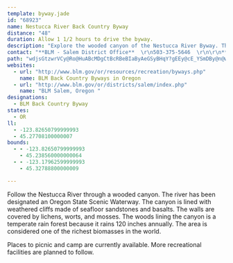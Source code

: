 ```yaml
---
template: byway.jade
id: "68923"
name: Nestucca River Back Country Byway
distance: "48"
duration: Allow 1 1/2 hours to drive the byway.
description: "Explore the wooded canyon of the Nestucca River Byway. The forest is a temperate rainforest and provides habitat for many different species. The canyon walls are made up of seafloor sandstones and basalts, which tell the story of when this whole area was"
contact: "**BLM - Salem District Office**  \r\n503-375-5646  \r\n\r\n**Tillamook Office**  \r\n503-815-1100  \r\n"
path: "wdjsGtzwrVCy@Ro@HuABcMDgCtBcRBeBIaByAeGSyBHqY?gEEy@cE_YSmDBy@n@wGXuBb@eAhAuAn@kCN{CIoDM{@k@{Bi@_Ai@k@e@_@cA_@gJsCs@k@[a@aAmB_AmG{Hgn@OsCFy@Ns@dEkJ`CwGrGuOrBqFfBuBx@yAhAaDd@yBz@{MNqCPaIF{D?_JGuAcAiLIsABmKCsCMmBK_As@mCa@_AgEgG_AiBSs@YiC?aIcF}XsDgR_@yCMoCHyBRyBjB{J`AgHPs@xAyCvAmDtAaIv@aK@eA?aBOcEBoFh@aDd@gA|@uAxDuChC{ClDmGZq@XmA`AwUZgFhBoP?sCOwCo@aBoBmC}BsEmBsCsB_B_Cu@_@Wo@_AwBuDyCyD_BsCq@gB_@}AQuBC_BRgHbCcNhDyHh@sBNmAn@_B`Hi@bE^vDJ|Cp@rGrB\\?p@YrBeBl@w@lC}An@Qh@@`@Vl@j@x@xAtA`EfArBd@d@bALd@AnCyB`AYhC@xB^^A^Ox@u@Xe@^eAh@gDl@aGtAsId@{Hr@eDxAgFNuALmF?w]Mw@}CsG{@iAyAeAc@g@mAeCuAqD}AmGa@uCsBuG]cBEyAJgBVmAZw@ROdEgBf@e@nBcDRs@?_A_@oDs@sDYeDCgBP{Cd@sCbDgL|AuI^yC@wDXmAb@g@nAy@bC_@r@gAXw@Fy@QcKHkDNsC^kBd@iAh@y@r@k@bI_C|@g@dA_AbA_@lDe@~@_@n@g@r@y@h@mANsABeA]wCk@_DIiAT_Cb@q@h@[j@KvA^vHhFjATf@EdAq@r@yATaBCq@uBqRMoABmBT{BlD{MbEoTf@cDHkA@_CE_BiAuNMuIWgA}AeEiBgE_AyC]{CEyFI}@yBoHe@sCcC}t@MkBBeCXoBn@yAxAyApEyC`Ag@fBe@bCSj@SpAuAhA}At@i@|EoArAShACrDJbACx@Oh@_@f@s@fB}ElA}DTiA^iFj@eCf@a@|F_DXc@TcA\\_HTmAtBmHVgBn@sHX_BZu@Xc@j@SpCWdAVlA_@rCW?c@OiAb@oDn@mRxAcM@{@Ee@Y_@sEeAiCeBo@_BiAuAwBkAyBk@iBo@aJyBcEWqDPsEe@iB?{F`@yE|@}I`CmC^yADiAE}Ba@sHcCwFsDs@s@gEcIu@cAYOcBk@}ReEq@[c@y@U_AD_DImBiA{Hi@yBu@s@i@eA_@wBc@uA_@s@i@i@mF{@i@S{@eAy@yCCgCDy@b@gB|AeDT_ANgBI_BiByCsAgA_BY_BFsBKcCi@}@k@u@eAmAkCoBoHy@yF_@uGIgFR_GZoENuHEqBSqAo@iBoDyEwAmAcAWk@F}DhBcEfFyAx@cAN_@M_@YSg@e@uH?eDPy@Xk@v@{@^y@?kDc@uC_AeDyAyC}@aCUgFi@qDMa@eBqDSiAE_AB_D_@sFkFsIc@sAKsB?uDr@kKIoA^mFCq@OSi@MyBL_BY_EEYe@mCaByAsA_@k@OsA?mBDsBr@aKi@yEGgCL_Bd@yAfAwAnBiATc@Hi@E_ASeAoBgGIi@BsAZoCHgAEk@i@wCOuADaDReCh@qBzCaFl@gBJsAGgLYsGc@_F?aAKs@cAyCIy@OiGe@sESiAYo@gCeEQg@Eg@F_@Xe@zGeHZeA\\uDEy@MWe@g@qD_B}CuGkDmCOYO_Cj@_L[wGOW]Sc@@cE~A}Hj@sBGsAe@UYMk@OmGiAaJsB_Ia@{BGs@EkEQgA]m@_@]e@Mg@?a@\\Mf@ArCSzBi@vA[Xy@Jm@YeCmGm@k@oAg@YWIg@CsAb@yAdHmH^_ATsA?cAi@qJO_@c@c@_@MeKJ_@L[XiDdHi@n@}AbA}@RaAAsAw@sByBcAmD[m@c@Ye@EcCd@i@Eg@e@GYDk@dAiEDyAKW}BmC[w@c@cBk@sEM]UYYGcGtBs@~@i@pDYf@e@`@_APm@GmAqA_AgBq@mB]Yo@F}B~Ao@JsAYiAcAeAiBqAeEQQiB[SSc@}@G_@FsH[cBYk@UYg@Ka@V_AhAc@HcA][e@c@mAE_@@cFKwAO{@]y@mEwEo@Ms@DiB~A[n@I^Bb@p@~BB^I|@k@hA}@t@y@b@cAFi@Gq@e@mAkBu@gCYe@s@k@oA_@i@a@cCsGyAgAcE{FWo@[yACiBFiAh@mEJoFNy@bCoJBe@OeAW_@eB{A_@m@s@}DE{A^mBbBgElEyETe@De@QaAGKeEeBeHy@iEv@i@UsBaBiDYmCgAUYg@cA{AgEcAiAcE}@][_@}@YoCKsDOmB?kLiBoFs@uHUw@Sa@s@Y_CLs@EsAMkAi@aA_BG[CwAJi@Re@|DsCfEyBp@y@fAsBhCyLXg@hAw@bCiF^Y\\?^Rh@p@d@lAHr@X^ZZdAVjD_@xCgDXQr@Jd@`@^Nb@EXSFc@A}EPk@bBmCVq@Js@DsANw@bBaCrAmDb@GPD^ZRr@b@pD?f@MjCzCjMd@vARX`@LRGXm@~BkR\\cAt@_@rB~Bb@ONUHaFT}@bAgCDk@Es@cC{EMe@EyBHm@^w@d@g@~@Yr@e@Xy@TaCRo@RUZEvDdAxDs@n@EvBd@x@IXu@JsACeAQe@MWsJ}Hi@]iBg@_@Ys@_BUgCcAwDOgAIaBh@gOS{KLmEd@{DlB_G`B}KLyCo@gG_@mHSsItAgJ?gBeB{J}AgLEgBH_Ab@q@h@[`Lf@h@GNKbC{EFkAAmDR_CJg@|A_EXgA^s@~Bk@ZQl@{@l@qBtAgK?gAU{A{CkJ?{@Lw@Rm@`AaAv@oAZu@b@aBJ_CLgGOcAo@oBCy@RsAnAeFx@gBvDmGp@wCLiBSqG}@n@{@hAoA?g@{@sCyKu@{D{@{@g@GqBLgC~BcBLM}@FoAf@sCGmDg@}E{@uAa@o@g@qBF}A^s@?sBaAqAmA{@c@Cw@\\s@dCY\\YBs@WK[Ii@Bm@T_BX{@dDoFf@oAd@gBEu@}@eH_@mBoAyEOsBH{D^kHz@oCv@sGDaCX_DJaCOwBe@{CHmBIiBmAoDVgB`AeCRaABu@CcFHmEd@aLBeBg@ac@AaISwCa@{C}BgKo@qA{CiE{@yGmA{FeAcS_@}BmEgG_@y@gF_NmEuOwBgGeDmIkBwC{A_ByAcDi@qDCaC\\aDn@gD^eA~@yAbBqA~CoA`@W~@kAN{Ay@{DZwLKiEOaDCeEH_Ei@mDKu@?w@DSZ_@xBsAvAeBn@mALm@TgHn@kAbD_FbAmBj@eBNmAHgBAgASeAy@qBo@oBUmEw@sD{@kCc@sBEeADuBZwAx@oBbBsCR_ABs@C_@_@yBE_AZgFHm@R]tAgA|CeBrCShAe@nD_Dl@OlBLTKb@s@z@yCvByE~CoEbAy@dAOlAb@RL~@jB^Lr@Ax@YrBqBdDuFjDmCnAeBrBaDrFyKxAoEhDsNbAaBl@q@nCsA~AmAv@mArFqNfD{H~FiK`Ee[d@}B`EkLj@wCNsDA{@OmAOgFbHen@rAmdAdAun@BmLKsAI{ESk^_@eDqD}PaBiKm@oCiC}Hi@sBoAgIm@uLeB}e@Cwo@Nq_@TqYLoMYaKIgFD_M"
websites: 
  - url: "http://www.blm.gov/or/resources/recreation/byways.php"
    name: BLM Back Country Byways in Oregon
  - url: "http://www.blm.gov/or/districts/salem/index.php"
    name: "BLM Salem, Oregon "
designations: 
  - BLM Back Country Byway
states: 
  - OR
ll: 
  - -123.82650799999993
  - 45.27708100000007
bounds: 
  - - -123.82650799999993
    - 45.238560000000064
  - - -123.17962599999993
    - 45.32788800000009

---
```


<p>Follow the Nestucca River through a wooded canyon. The river has been designated an Oregon State Scenic Waterway. The canyon is lined with weathered cliffs made of seafloor sandstones and basalts. The walls are covered by lichens, worts, and mosses. The woods lining the canyon is a temperate rain forest because it rains 120 inches annually. The area is considered one of the richest biomasses in the world.</p>

<p>Places to picnic and camp are currently available. More recreational facilities are planned to follow.</p>